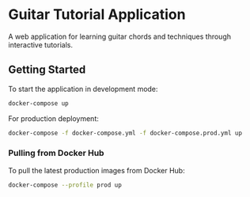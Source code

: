 # Guitar Tutorial Application

A web application for learning guitar chords and techniques through interactive tutorials.

## Getting Started

To start the application in development mode:

```bash
docker-compose up
```

For production deployment:

```bash
docker-compose -f docker-compose.yml -f docker-compose.prod.yml up
```

### Pulling from Docker Hub

To pull the latest production images from Docker Hub:

```bash
docker-compose --profile prod up
```

